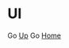 # **UI**

Go [Up](https://ericlr1.github.io/Proyecto_1_Guerrilla-War/)
Go [Home](https://ericlr1.github.io/Proyecto_1_Guerrilla-War/)
